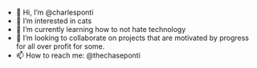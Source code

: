 - 👋 Hi, I’m @charlesponti
- 👀 I’m interested in cats
- 🌱 I’m currently learning how to not hate technology
- 💞️ I’m looking to collaborate on projects that are motivated by progress for all over profit for some.
- 📫 How to reach me: @thechaseponti

<!---
charlesponti/charlesponti is a ✨ special ✨ repository because its `README.md` (this file) appears on your GitHub profile.
You can click the Preview link to take a look at your changes.
--->
